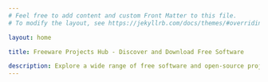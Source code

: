 ```yaml
---
# Feel free to add content and custom Front Matter to this file.
# To modify the layout, see https://jekyllrb.com/docs/themes/#overriding-theme-defaults

layout: home

title: Freeware Projects Hub - Discover and Download Free Software

description: Explore a wide range of free software and open-source projects at Freeware Projects Hub. Download, review, and share top-quality free applications for Windows, Mac, Linux, and more. Join our community of developers and tech enthusiasts today
---
```

